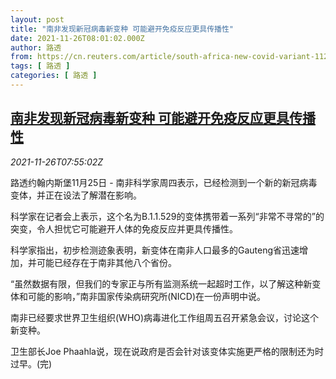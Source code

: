 ```yaml
---
layout: post
title: "南非发现新冠病毒新变种 可能避开免疫反应更具传播性"
date: 2021-11-26T08:01:02.000Z
author: 路透
from: https://cn.reuters.com/article/south-africa-new-covid-variant-1126-idCNKBS2IB0HD
tags: [ 路透 ]
categories: [ 路透 ]
---
```

<!--1637913662000-->
[南非发现新冠病毒新变种 可能避开免疫反应更具传播性](https://cn.reuters.com/article/south-africa-new-covid-variant-1126-idCNKBS2IB0HD)
------

<div>
<div><i>2021-11-26T07:55:02Z</i></div><p>路透约翰内斯堡11月25日 - 南非科学家周四表示，已经检测到一个新的新冠病毒变体，并正在设法了解潜在影响。</p><p>科学家在记者会上表示，这个名为B.1.1.529的变体携带着一系列“非常不寻常的”的突变，令人担忧它可能避开人体的免疫反应并更具传播性。</p><p>科学家指出，初步检测迹象表明，新变体在南非人口最多的Gauteng省迅速增加，并可能已经存在于南非其他八个省份。</p><p>“虽然数据有限，但我们的专家正与所有监测系统一起超时工作，以了解这种新变体和可能的影响，”南非国家传染病研究所(NICD)在一份声明中说。</p><p>南非已经要求世界卫生组织(WHO)病毒进化工作组周五召开紧急会议，讨论这个新变种。</p><p>卫生部长Joe Phaahla说，现在说政府是否会针对该变体实施更严格的限制还为时过早。(完)</p>
</div>
